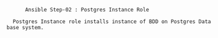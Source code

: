 	      Ansible Step-02 : Postgres Instance Role
	  
	  Postgres Instance role installs instance of BDD on Postgres Data base system.
